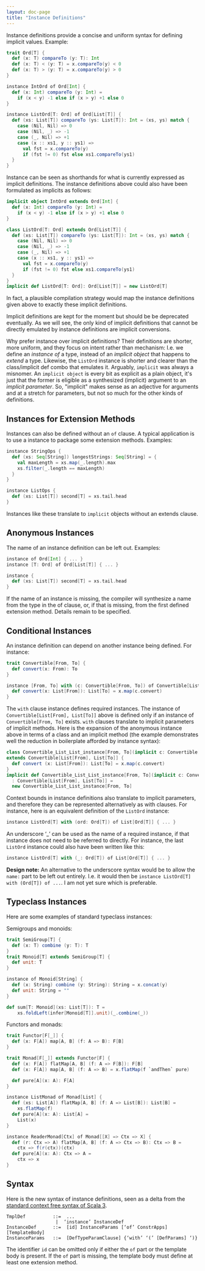```yaml
---
layout: doc-page
title: "Instance Definitions"
---
```


Instance definitions provide a concise and uniform syntax for defining implicit values. Example:

```scala
trait Ord[T] {
  def (x: T) compareTo (y: T): Int
  def (x: T) < (y: T) = x.compareTo(y) < 0
  def (x: T) > (y: T) = x.compareTo(y) > 0
}

instance IntOrd of Ord[Int] {
  def (x: Int) compareTo (y: Int) =
    if (x < y) -1 else if (x > y) +1 else 0
}

instance ListOrd[T: Ord] of Ord[List[T]] {
  def (xs: List[T]) compareTo (ys: List[T]): Int = (xs, ys) match {
    case (Nil, Nil) => 0
    case (Nil, _) => -1
    case (_, Nil) => +1
    case (x :: xs1, y :: ys1) =>
      val fst = x.compareTo(y)
      if (fst != 0) fst else xs1.compareTo(ys1)
  }
}
```

Instance can be seen as shorthands for what is currently expressed as implicit definitions. The instance definitions above could also have been formulated as implicits as follows:
```scala
implicit object IntOrd extends Ord[Int] {
  def (x: Int) compareTo (y: Int) =
    if (x < y) -1 else if (x > y) +1 else 0
}

class ListOrd[T: Ord] extends Ord[List[T]] {
  def (xs: List[T]) compareTo (ys: List[T]): Int = (xs, ys) match {
    case (Nil, Nil) => 0
    case (Nil, _) => -1
    case (_, Nil) => +1
    case (x :: xs1, y :: ys1) =>
      val fst = x.compareTo(y)
      if (fst != 0) fst else xs1.compareTo(ys1)
  }
}
implicit def ListOrd[T: Ord]: Ord[List[T]] = new ListOrd[T]
```
In fact, a plausible compilation strategy would map the instance definitions given above to exactly these implicit definitions.

Implicit definitions are kept for the moment but should be be deprecated eventually. As we will see, the only kind of implicit definitions that cannot be directly emulated by instance definitions are implicit conversions.

Why prefer instance over implicit definitions? Their definitions are shorter, more uniform, and they focus on intent rather than mechanism: I.e. we define an _instance of_ a type, instead of an _implicit object_ that happens to _extend_ a type. Likewise, the `ListOrd` instance is shorter and clearer than the class/implicit def combo that emulates it. Arguably, `implicit` was always a misnomer. An `implicit object` is every bit as explicit as a plain object, it's just that the former is eligible as a synthesized (implicit) argument to an _implicit parameter_. So, "implicit" makes sense as an adjective for arguments and at a stretch for parameters, but not so much for the other kinds of definitions.

## Instances for Extension Methods

Instances can also be defined without an `of` clause. A typical application is to use a instance to package some extension methods. Examples:

```scala
instance StringOps {
  def (xs: Seq[String]) longestStrings: Seq[String] = {
    val maxLength = xs.map(_.length).max
    xs.filter(_.length == maxLength)
  }
}

instance ListOps {
  def (xs: List[T]) second[T] = xs.tail.head
}
```
Instances like these translate to `implicit` objects without an extends clause.

## Anonymous Instances

The name of an instance definition can be left out. Examples:
```scala
instance of Ord[Int] { ... }
instance [T: Ord] of Ord[List[T]] { ... }

instance {
  def (xs: List[T]) second[T] = xs.tail.head
}
```
If the name of an instance is missing, the compiler will synthesize a name from
the type in the of clause, or, if that is missing, from the first defined
extension method. Details remain to be specified.

## Conditional Instances

An instance definition can depend on another instance being defined. For instance:
```scala
trait Convertible[From, To] {
  def convert(x: From): To
}

instance [From, To] with (c: Convertible[From, To]) of Convertible[List[From], List[To]] {
  def convert(x: List[From]): List[To] = x.map(c.convert)
}
```

The `with` clause instance defines required instances. The instance of `Convertible[List[From], List[To]]` above is defined only if an instance of `Convertible[From, To]` exists.
`with` clauses translate to implicit parameters of implicit methods. Here is the expansion of the anonymous instance above in terms of a class and an implicit method (the example demonstrates well the reduction in boilerplate afforded by instance syntax):
```scala
class Convertible_List_List_instance[From, To](implicit c: Convertible[From, To])
extends Convertible[List[From], List[To]] {
  def convert (x: List[From]): List[To] = x.map(c.convert)
}
implicit def Convertible_List_List_instance[From, To](implicit c: Convertible[From, To])
  : Convertible[List[From], List[To]] =
  new Convertible_List_List_instance[From, To]
```
Context bounds in instance definitions also translate to implicit parameters, and therefore they can be represented alternatively as with clauses. For instance, here is an equivalent definition of the `ListOrd` instance:
```scala
instance ListOrd[T] with (ord: Ord[T]) of List[Ord[T]] { ... }
```
An underscore ‘_’ can be used as the name of a required instance, if that instance does not
need to be referred to directly. For instance, the last `ListOrd` instance could also have been written like this:
```scala
instance ListOrd[T] with (_: Ord[T]) of List[Ord[T]] { ... }
```

**Design note:** An alternative to the underscore syntax would be to allow the `name:` part to be left out entirely. I.e. it would then be `instance ListOrd[T] with (Ord[T]) of ...`. I am not yet sure which is preferable.


## Typeclass Instances

Here are some examples of standard typeclass instances:

Semigroups and monoids:

```scala
trait SemiGroup[T] {
  def (x: T) combine (y: T): T
}
trait Monoid[T] extends SemiGroup[T] {
  def unit: T
}

instance of Monoid[String] {
  def (x: String) combine (y: String): String = x.concat(y)
  def unit: String = ""
}

def sum[T: Monoid](xs: List[T]): T =
    xs.foldLeft(infer[Monoid[T]].unit)(_.combine(_))
```
Functors and monads:
```scala
trait Functor[F[_]] {
  def (x: F[A]) map[A, B] (f: A => B): F[B]
}

trait Monad[F[_]] extends Functor[F] {
  def (x: F[A]) flatMap[A, B] (f: A => F[B]): F[B]
  def (x: F[A]) map[A, B] (f: A => B) = x.flatMap(f `andThen` pure)

  def pure[A](x: A): F[A]
}

instance ListMonad of Monad[List] {
  def (xs: List[A]) flatMap[A, B] (f: A => List[B]): List[B] =
    xs.flatMap(f)
  def pure[A](x: A): List[A] =
    List(x)
}

instance ReaderMonad[Ctx] of Monad[[X] => Ctx => X] {
  def (r: Ctx => A) flatMap[A, B] (f: A => Ctx => B): Ctx => B =
    ctx => f(r(ctx))(ctx)
  def pure[A](x: A): Ctx => A =
    ctx => x
}
```

## Syntax

Here is the new syntax of instance definitions, seen as a delta from the [standard context free syntax of Scala 3](http://dotty.epfl.ch/docs/internals/syntax.html).
```
TmplDef          ::=  ...
                  |  ‘instance’ InstanceDef
InstanceDef      ::=  [id] InstanceParams [‘of’ ConstrApps] [TemplateBody]
InstanceParams   ::=  [DefTypeParamClause] {‘with’ ‘(’ [DefParams] ‘)}
```
The identifier `id` can be omitted only if either the `of` part or the template body is present. If the `of` part is missing, the template body must define at least one extension method.